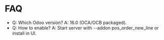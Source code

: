 # FAQ

- Q: Which Odoo version? A: 16.0 (OCA/OCB packaged).
- Q: How to enable? A: Start server with --addon pos_order_new_line or install in UI.
